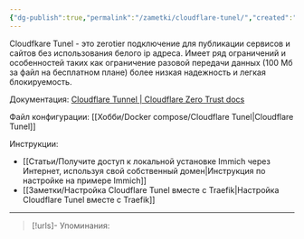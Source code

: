 ```yaml
---
{"dg-publish":true,"permalink":"/zametki/cloudflare-tunel/","created":"2024-08-18 01:15"}
---
```


Cloudfkare Tunel - это zerotier подключение для публикации сервисов и сайтов без использования белого ip адреса. Имеет ряд ограничений и особенностей таких как ограничение разовой передачи данных (100 Мб за файл на бесплатном плане) более низкая надежность и легкая блокируемость.

Документация: [Cloudflare Tunnel | Cloudflare Zero Trust docs](https://developers.cloudflare.com/cloudflare-one/connections/connect-networks/)

Файл конфигурации: [[Хобби/Docker compose/Cloudflare Tunel\|Cloudflare Tunel]]

Инструкции:
- [[Статьи/Получите доступ к локальной установке Immich через Интернет, используя свой собственный домен\|Инструкция по настройке на примере Immich]]
- [[Заметки/Настройка Cloudflare Tunel вместе с Traefik\|Настройка Cloudflare Tunel вместе с Traefik]]

---
> [!urls]- Упоминания:
